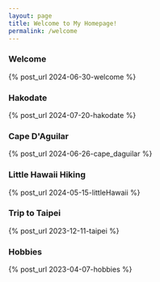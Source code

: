 ```yaml
---
layout: page
title: Welcome to My Homepage!
permalink: /welcome
---
```


### Welcome

{% post_url 2024-06-30-welcome %}

### Hakodate

{% post_url 2024-07-20-hakodate %}

### Cape D'Aguilar

{% post_url 2024-06-26-cape_daguilar %}

### Little Hawaii Hiking

{% post_url 2024-05-15-littleHawaii %}

### Trip to Taipei

{% post_url 2023-12-11-taipei %}

### Hobbies

{% post_url 2023-04-07-hobbies %}




